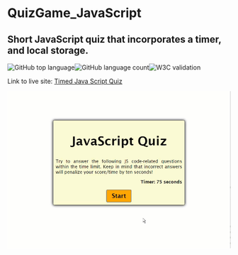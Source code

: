 # QuizGame_JavaScript

## Short JavaScript quiz that incorporates a timer, and local storage.

![GitHub top language](https://img.shields.io/github/languages/top/clarissareeve/QuizGame_JavaScript)![GitHub language count](https://img.shields.io/github/languages/count/clarissareeve/QuizGame_JavaScript)![W3C validation](https://img.shields.io/w3c-validation/default?targetUrl=https%3A%2F%2Fclarissareeve.github.io%2Fpassword_generator%2F)

Link to live site: [Timed Java Script Quiz](https://clarissareeve.github.io/QuizGame_JavaScript/)

![Landing Page](assets\Quiz.GIF)

